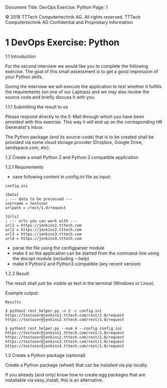 Document Title: DevOps Exercise: Python
Page: 1

© 2018 TTTech Computertechnik AG. All rights reserved.
TTTech Computertechnik AG Confidential and Proprietary Information

# 1 DevOps Exercise: Python

1.1 Introduction

For the second interview we would like you to complete the following exercise. The goal of this small
assessment is to get a good impression of your Python skills.

During the interview we will execute the application to test whether it fulfills the requirements (on one of our
Laptops) and we may also review the source code and briefly discuss it with you.

1.1.1 Submitting the result to us

Please respond directly to the E-Mail through which you have been provided with this exercise. This way it
will end up on the corresponding HR Generalist's inbox.

The Python package (and its source-code) that is to be created shall be provided via some cloud storage
provider (Dropbox, Google Drive, sendspace.com, etc).

1.2 Create a small Python 2 and Python 3 compatible application

1.2.1 Requirements

- save following content in config.ini file as input:

```
config.ini
```
```
[Data]
; --- data to be processed ---
username = testuser
urlpath = /rest/1.0/request

[Urls]
; --- urls you can work with ---
url1 = https://jenkins1.tttech.com
url2 = https://jenkins2.tttech.com
url3 = https://jenkins3.tttech.com
url4 = https://jenkins4.tttech.com
```
- parse the file using the configparser module
- make it so the application can be started from the command-line using the docopt module
    (including --help)
- make it Python2 and Python3 compatible (any recent version)


1.2.2 Result

The result shall just be visible as text in the terminal (Windows or Linux).

Example output:

```
Results
```
```
$ python2 rest_helper.py -n 2 -c config.ini
https://testuser@jenkins1.tttech.com/rest/1.0/request
https://testuser@jenkins2.tttech.com/rest/1.0/request
```
```
$ python3 rest_helper.py --num 4 --config config.ini
https://testuser@jenkins1.tttech.com/rest/1.0/request
https://testuser@jenkins2.tttech.com/rest/1.0/request
https://testuser@jenkins3.tttech.com/rest/1.0/request
https://testuser@jenkins4.tttech.com/rest/1.0/request
```
1.3 Create a Python package (optional)

Create a Python package (wheel) that can be installed via pip locally.

If you already (and only) know how to create egg packages that are installable via easy_install, this is an
alternative.





